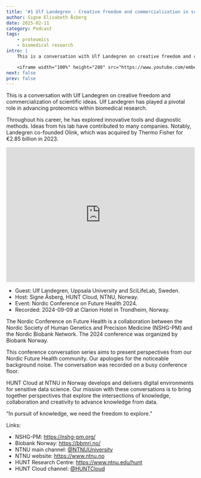 ```yaml
---
title: '#1 Ulf Landegren - Creative freedom and commercialization in science - NCFH 2024 - NTNU | HUNT Cloud'
author: Signe Elisabeth Åsberg
date: 2025-02-11
category: Podcast
tags:
    - proteomics
    - biomedical research
intro: |
    This is a conversation with Ulf Landegren on creative freedom and commercialization of scientific ideas. Ulf Landegren has played a pivotal role in advancing proteomics within biomedical research.

    <iframe width="100%" height="280" src="https://www.youtube.com/embed/eMbw9XUXxA0" title="YouTube video player" frameborder="0" allow="accelerometer; autoplay; clipboard-write; encrypted-media; gyroscope; picture-in-picture; web-share" referrerpolicy="strict-origin-when-cross-origin" allowfullscreen></iframe>
next: false
prev: false
---
```


<PostDetail>

This is a conversation with Ulf Landegren on creative freedom and commercialization of scientific ideas. Ulf Landegren has played a pivotal role in advancing proteomics within biomedical research.

Throughout his career, he has explored innovative tools and diagnostic methods. Ideas from his lab have contributed to many companies. Notably, Landegren co-founded Olink, which was acquired by Thermo Fisher for €2.85 billion in 2023.

<iframe width="100%" height="360" src="https://www.youtube.com/embed/eMbw9XUXxA0" title="YouTube video player" frameborder="0" allow="accelerometer; autoplay; clipboard-write; encrypted-media; gyroscope; picture-in-picture; web-share" referrerpolicy="strict-origin-when-cross-origin" allowfullscreen></iframe>

- Guest: Ulf Landegren, Uppsala University and SciLifeLab, Sweden.
- Host: Signe Åsberg, HUNT Cloud, NTNU, Norway.
- Event: Nordic Conference on Future Health 2024.
- Recorded: 2024-09-09 at Clarion Hotel in Trondheim, Norway.

The Nordic Conference on Future Health is a collaboration between the Nordic Society of Human Genetics and Precision Medicine (NSHG-PM) and the Nordic Biobank Network. The 2024 conference was organized by Biobank Norway.

This conference conversation series aims to present perspectives from our Nordic Future Health community. Our apologies for the noticeable background noise. The conversation was recorded on a busy conference floor.

HUNT Cloud at NTNU in Norway develops and delivers digital environments for sensitive data science. Our mission with these conversations is to bring together perspectives that explore the intersections of knowledge, collaboration and creativity to advance knowledge from data.

“In pursuit of knowledge, we need the freedom to explore.”

Links:

- NSHG-PM: https://nshg-pm.org/
- Biobank Norway: https://bbmri.no/
- NTNU main channel: [@NTNUUniversity](https://www.youtube.com/@NTNUUniversity)
- NTNU website: https://www.ntnu.no
- HUNT Research Centre: https://www.ntnu.edu/hunt
- HUNT Cloud channel: [@HUNTCloud](https://www.youtube.com/@HUNTCloud)


</PostDetail>
